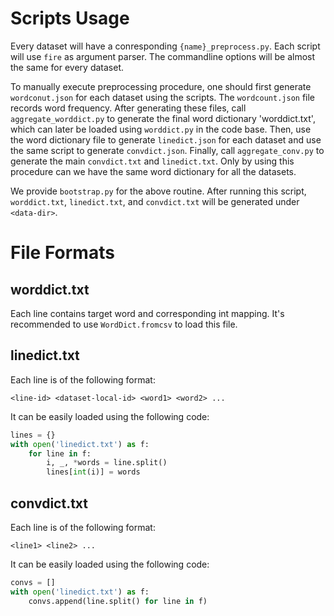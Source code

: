 # Scripts Usage

Every dataset will have a conresponding `{name}_preprocess.py`. Each script
will use `fire` as argument parser. The commandline options will be almost the
same for every dataset.

To manually execute preprocessing procedure, one should first generate
`wordconut.json` for each dataset using the scripts. The `wordcount.json` file
records word frequency. After generating these files, call
`aggregate_worddict.py` to generate the final word dictionary 'worddict.txt', which can
later be loaded using `worddict.py` in the code base. Then, use the word dictionary
file to generate `linedict.json` for each dataset and use the same script to
generate `convdict.json`. Finally, call `aggregate_conv.py` to generate the
main `convdict.txt` and `linedict.txt`. Only by using this procedure can we
have the same word dictionary for all the datasets.

We provide `bootstrap.py` for the above routine. After running this script,
`worddict.txt`, `linedict.txt`, and `convdict.txt` will be generated under
`<data-dir>`.

# File Formats

## worddict.txt

Each line contains target word and corresponding int mapping. It's recommended
to use `WordDict.fromcsv` to load this file.

## linedict.txt
Each line is of the following format:

```
<line-id> <dataset-local-id> <word1> <word2> ...
```

It can be easily loaded using the following code:

```python
lines = {}
with open('linedict.txt') as f:
    for line in f:
        i, _, *words = line.split()
        lines[int(i)] = words
```

## convdict.txt
Each line is of the following format:

```
<line1> <line2> ...
```

It can be easily loaded using the following code:

```python
convs = []
with open('linedict.txt') as f:
    convs.append(line.split() for line in f)
```
